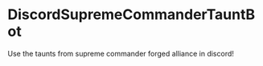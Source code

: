 # DiscordSupremeCommanderTauntBot
Use the taunts from supreme commander forged alliance in discord!
